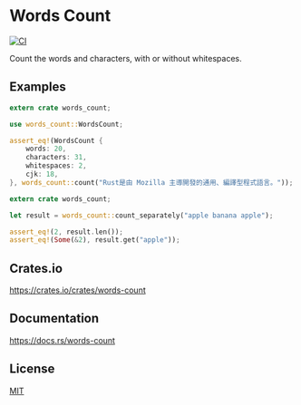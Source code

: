 Words Count
====================

[![CI](https://github.com/magiclen/words-count/actions/workflows/ci.yml/badge.svg)](https://github.com/magiclen/words-count/actions/workflows/ci.yml)

Count the words and characters, with or without whitespaces.

## Examples

```rust
extern crate words_count;

use words_count::WordsCount;

assert_eq!(WordsCount {
    words: 20,
    characters: 31,
    whitespaces: 2,
    cjk: 18,
}, words_count::count("Rust是由 Mozilla 主導開發的通用、編譯型程式語言。"));
```

```rust
extern crate words_count;

let result = words_count::count_separately("apple banana apple");

assert_eq!(2, result.len());
assert_eq!(Some(&2), result.get("apple"));
```

## Crates.io

https://crates.io/crates/words-count

## Documentation

https://docs.rs/words-count

## License

[MIT](LICENSE)